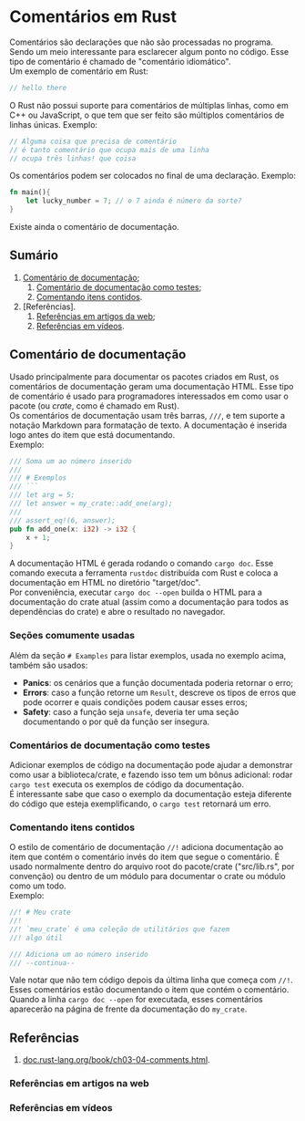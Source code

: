 # Comentários em Rust

Comentários são declarações que não são processadas no programa. Sendo um meio interessante para esclarecer algum ponto no código. Esse tipo de comentário é chamado de "comentário idiomático".  
Um exemplo de comentário em Rust:

```rust
// hello there
```

O Rust não possui suporte para comentários de múltiplas linhas, como em C++ ou JavaScript, o que tem que ser feito são múltiplos comentários de linhas únicas. Exemplo:

```rust
// Alguma coisa que precisa de comentário
// é tanto comentário que ocupa mais de uma linha
// ocupa três linhas! que coisa
```

Os comentários podem ser colocados no final de uma declaração. Exemplo:

```rust
fn main(){
    let lucky_number = 7; // o 7 ainda é número da sorte?
}
```

Existe ainda o comentário de documentação.

## Sumário

1. [Comentário de documentação](#comentário-de-documentação);
   1. [Comentário de documentação como testes](#comentários-de-documentação-como-testes);
   2. [Comentando itens contidos](#comentando-itens-contidos).
2. [Referências].
   1. [Referências em artigos da web](#referências-em-artigos-na-web);
   2. [Referências em vídeos](#referências-em-vídeos).

## Comentário de documentação

Usado principalmente para documentar os pacotes criados em Rust, os comentários de documentação geram uma documentação HTML. Esse tipo de comentário é usado para programadores interessados em como usar o pacote (ou _crate_, como é chamado em Rust).  
Os comentários de documentação usam três barras, `///`, e tem suporte a notação Markdown para formatação de texto. A documentação é inserida logo antes do item que está documentando.  
Exemplo:

````rust
/// Soma um ao número inserido
///
/// # Exemplos
/// ```
/// let arg = 5;
/// let answer = my_crate::add_one(arg);
///
/// assert_eq!(6, answer);
pub fn add_one(x: i32) -> i32 {
    x + 1;
}
````

A documentação HTML é gerada rodando o comando `cargo doc`. Esse comando executa a ferramenta `rustdoc` distribuída com Rust e coloca a documentação em HTML no diretório "target/doc".  
Por conveniência, executar `cargo doc --open` builda o HTML para a documentação do crate atual (assim como a documentação para todos as dependências do crate) e abre o resultado no navegador.

### Seções comumente usadas

Além da seção `# Examples` para listar exemplos, usada no exemplo acima, também são usados:

- **Panics**: os cenários que a função documentada poderia retornar o erro;
- **Errors**: caso a função retorne um `Result`, descreve os tipos de erros que pode ocorrer e quais condições podem causar esses erros;
- **Safety**: caso a função seja `unsafe`, deveria ter uma seção documentando o por quê da função ser insegura.

### Comentários de documentação como testes

Adicionar exemplos de código na documentação pode ajudar a demonstrar como usar a biblioteca/crate, e fazendo isso tem um bônus adicional: rodar `cargo test` executa os exemplos de código da documentação.  
É interessante sabe que caso o exemplo da documentação esteja diferente do código que esteja exemplificando, o `cargo test` retornará um erro.

### Comentando itens contidos

O estilo de comentário de documentação `//!` adiciona documentação ao item que contém o comentário invés do item que segue o comentário. É usado normalmente dentro do arquivo root do pacote/crate ("src/lib.rs", por convenção) ou dentro de um módulo para documentar o crate ou módulo como um todo.  
Exemplo:

```rust
//! # Meu crate
//!
//! `meu_crate` é uma coleção de utilitários que fazem
//! algo útil

/// Adiciona um ao número inserido
/// --continua--
```

Vale notar que não tem código depois da última linha que começa com `//!`. Esses comentários estão documentando o item que contém o comentário.  
Quando a linha `cargo doc --open` for executada, esses comentários aparecerão na página de frente da documentação do `my_crate`.

## Referências

1. [doc.rust-lang.org/book/ch03-04-comments.html](https://doc.rust-lang.org/book/ch03-04-comments.html).

### Referências em artigos na web

### Referências em vídeos
